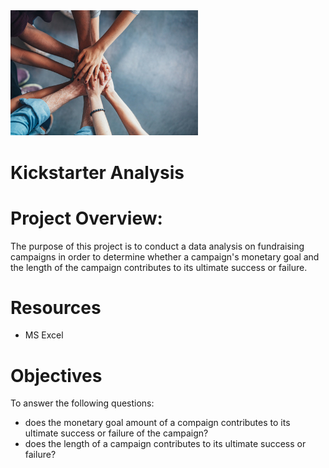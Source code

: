 <img src="campaign.jpg" alt="drawing" width="300"/>

# Kickstarter Analysis

# Project Overview: 
The purpose of this project is to conduct a data analysis on fundraising campaigns in order to determine whether a campaign's monetary goal and the length of the campaign contributes to its ultimate success or failure.

# Resources
- MS Excel

# Objectives
To answer the following questions:
- does the monetary goal amount of a compaign contributes to its ultimate success or failure of the campaign?
- does the length of a campaign contributes to its ultimate success or failure?
